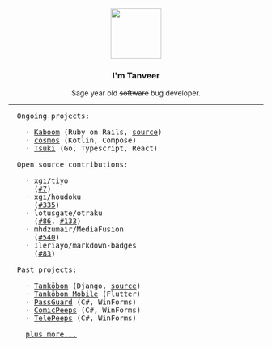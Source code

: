 <div align="center">
  <img src="https://media4.giphy.com/media/Nx0rz3jtxtEre/giphy.gif" width="auto" height="100px">
  <h3>I'm Tanveer</h3>
  <p>$age year old <del>software</del> bug developer.</p>
  <hr>
</div>

<pre>
  Ongoing projects:

    · <a href="https://kaboom.rocks/">Kaboom</a> (Ruby on Rails, <a href="https://github.com/kaboom-db/kaboom">source</a>)
    · <a href="https://github.com/crxssed7/cosmos">cosmos</a> (Kotlin, Compose)
    · <a href="https://github.com/tsuki-reader">Tsuki</a> (Go, Typescript, React)

  Open source contributions:

    · xgi/tiyo
      (<a href="https://github.com/xgi/tiyo/pull/7">#7</a>)
    · xgi/houdoku
      (<a href="https://github.com/xgi/houdoku/pull/335">#335</a>)
    · lotusgate/otraku
      (<a href="https://github.com/lotusgate/otraku/pull/86">#86</a>, <a href="https://github.com/lotusprey/otraku/pull/133">#133</a>)
    · mhdzumair/MediaFusion
      (<a href="https://github.com/mhdzumair/MediaFusion/pull/540">#540</a>)
    · Ileriayo/markdown-badges
      (<a href="https://github.com/Ileriayo/markdown-badges/pull/83">#83</a>)

  Past projects:

    · <a href="https://tankobon.net/">Tankōbon</a> (Django, <a href="https://github.com/crxssed7/tankobon">source</a>)
    · <a href="https://github.com/crxssed7/tankobon_mobile/">Tankōbon Mobile</a> (Flutter)
    · <a href="https://github.com/kitric/passguard/">PassGuard</a> (C#, WinForms)
    · <a href="https://github.com/kitric/comicpeeps/">ComicPeeps</a> (C#, WinForms)
    · <a href="https://crxssed7.itch.io/telepeeps/">TelePeeps</a> (C#, WinForms)

    <a href="https://github.com/crxssed7?tab=repositories">plus more...</a>
</pre>
